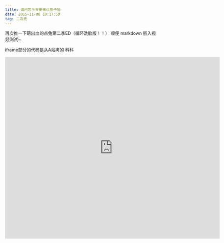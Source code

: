 ```yaml
---
title: 请问您今天要来点兔子吗
date: 2015-11-06 10:17:50
tag: 二次元
---
```

再次推一下萌出血的点兔第二季ED（循环洗脑版！！）
顺便 
markdown 嵌入视频测试~ 

iframe部分的代码是从A站拷的 科科

<iframe id="ACFlashPlayer-re" frameborder="0" allowfullscreen="" src="https://ssl.acfun.tv/block-player-homura.html?salt=167350321&amp;forFlash_=edae4e96-0f5e-4e15-d4c8-5b6c74bd3515,s106,ac2260637,#token=d2d835iu51nn4s4i;vid=2770596;postMessage=1;autoplay=0;fullscreen=0;from=http://www.acfun.tv;hint=小贴士：按下“←”和“→”键即可后退或前进一小段。" style="height: 592px; width: 700px; left: 0px; top: 0px;"></iframe>
